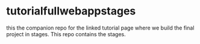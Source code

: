 # tutorialfullwebappstages
this the companion repo for the linked tutorial page where we build the final project in stages. This repo contains the stages.
